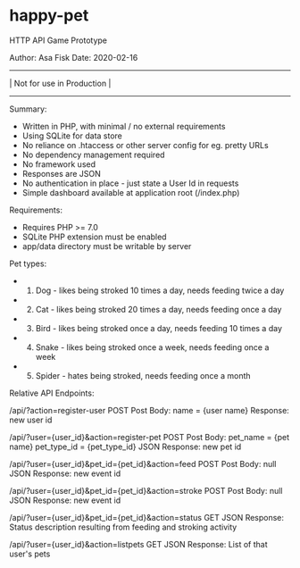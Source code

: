 # happy-pet
HTTP API Game Prototype

Author: Asa Fisk
Date: 2020-02-16


 - - - - - - - - - - - - - - 
| Not for use in Production |
 - - - - - - - - - - - - - -


Summary:

 - Written in PHP, with minimal / no external requirements
  - Using SQLite for data store
  - No reliance on .htaccess or other server config for eg. pretty URLs
  - No dependency management required 
  - No framework used
 - Responses are JSON
 - No authentication in place - just state a User Id in requests
 - Simple dashboard available at application root (/index.php)

Requirements:

 - Requires PHP >= 7.0
 - SQLite PHP extension must be enabled
 - app/data directory must be writable by server


Pet types:

 - 1. Dog - likes being stroked 10 times a day, needs feeding twice a day
 - 2. Cat - likes being stroked 20 times a day, needs feeding once a day 
 - 3. Bird - likes being stroked once a day, needs feeding 10 times a day
 - 4. Snake - likes being stroked once a week, needs feeding once a week
 - 5. Spider - hates being stroked, needs feeding once a month
 


Relative API Endpoints:


/api/?action=register-user
POST
Post Body: 
    name = {user name}
Response: 
    new user id


/api/?user={user_id}&action=register-pet
POST
Post Body:
    pet_name = {pet name}
    pet_type_id = {pet_type_id}
JSON Response:
    new pet id


/api/?user={user_id}&pet_id={pet_id}&action=feed
POST
Post Body:
    null
JSON Response:
    new event id


/api/?user={user_id}&pet_id={pet_id}&action=stroke
POST
Post Body:
    null
JSON Response:
    new event id


/api/?user={user_id}&pet_id={pet_id}&action=status
GET
JSON Response:
    Status description resulting from feeding and stroking activity

/api/?user={user_id}&action=listpets
GET
JSON Response:
    List of that user's pets


